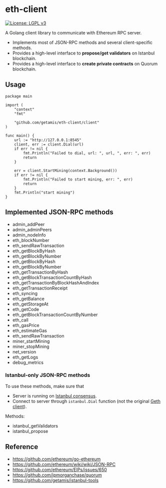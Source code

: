eth-client
==========

[![License: LGPL v3](https://img.shields.io/badge/License-LGPL%20v3-blue.svg)](https://www.gnu.org/licenses/lgpl-3.0)

A Golang client library to communicate with Ethereum RPC server.
* Implements most of JSON-RPC methods and several client-specific methods.
* Provides a high-level interface to **propose/get validators** on Istanbul blockchain.
* Provides a high-level interface to **create private contracts** on Quorum blockchain.

Usage
-----
```golang
package main

import (
	"context"
	"fmt"

	"github.com/getamis/eth-client/client"
)

func main() {
	url := "http://127.0.0.1:8545"
	client, err := client.Dial(url)
	if err != nil {
		fmt.Println("Failed to dial, url: ", url, ", err: ", err)
		return
	}

	err = client.StartMining(context.Background())
	if err != nil {
		fmt.Println("Failed to start mining, err: ", err)
		return
	}
	fmt.Println("start mining")
}

```

Implemented JSON-RPC methods
----------------------------

* admin_addPeer
* admin_adminPeers
* admin_nodeInfo
* eth_blockNumber
* eth_sendRawTransaction
* eth_getBlockByHash
* eth_getBlockByNumber
* eth_getBlockByHash
* eth_getBlockByNumber
* eth_getTransactionByHash
* eth_getBlockTransactionCountByHash
* eth_getTransactionByBlockHashAndIndex
* eth_getTransactionReceipt
* eth_syncing
* eth_getBalance
* eth_getStorageAt
* eth_getCode
* eth_getBlockTransactionCountByNumber
* eth_call
* eth_gasPrice
* eth_estimateGas
* eth_sendRawTransaction
* miner_startMining
* miner_stopMining
* net_version
* eth_getLogs
* debug_metrics

### Istanbul-only JSON-RPC methods
To use these methods, make sure that
* Server is running on [Istanbul consensus](https://github.com/ethereum/EIPs/issues/650).
* Connect to server through `istanbul.Dial` function (not the original [Geth client](https://github.com/ethereum/go-ethereum/tree/master/ethclient)).

Methods:

* istanbul_getValidators
* istanbul_propose

Reference
---------

* https://github.com/ethereum/go-ethereum
* https://github.com/ethereum/wiki/wiki/JSON-RPC
* https://github.com/ethereum/EIPs/issues/650
* https://github.com/jpmorganchase/quorum
* https://github.com/getamis/istanbul-tools
